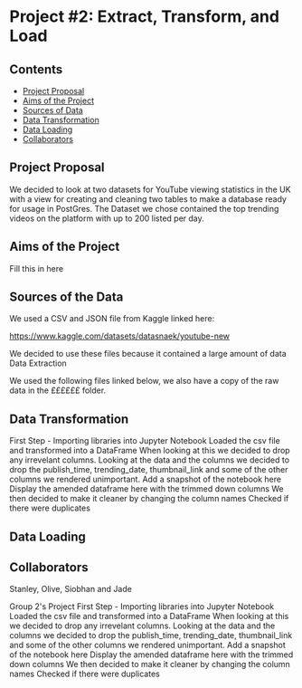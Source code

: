 # Project #2: Extract, Transform, and Load

## Contents

* [Project Proposal](#Project-header)
* [Aims of the Project](#Aims-of-the-Project)
* [Sources of Data](#Sources-of-the-Data)
* [Data Transformation](#Data-Transformation)
* [Data Loading](#Data-Loading)
* [Collaborators](#Collaborators-header)

## <a id="Project-header"></a>Project Proposal

We decided to look at two datasets for YouTube viewing statistics in the UK with a view for creating and cleaning two tables to make a database ready for usage in PostGres. The Dataset we chose contained the top trending videos on the platform with up to 200 listed per day. 



## <a id="Project-header"></a>Aims of the Project


Fill this in here


## <a id="Project-header"></a>Sources of the Data

We used a CSV and JSON file from Kaggle linked here:

https://www.kaggle.com/datasets/datasnaek/youtube-new

We decided to use these files because it contained a large amount of data 
Data Extraction

We used the following files linked below, we also have a copy of the raw data in the ££££££ folder. 


## <a id="Project-header"></a>Data Transformation

First Step - Importing libraries into Jupyter Notebook
Loaded the csv file and transformed into a DataFrame
When looking at this we decided to drop any irrevelant columns. Looking at the data and the columns we decided to drop the publish_time, trending_date, thumbnail_link and some of the other columns we rendered unimportant.
Add a snapshot of the notebook here
Display the amended dataframe here with the trimmed down columns
We then decided to make it cleaner by changing the column names
Checked if there were duplicates



## <a id="Project-header"></a>Data Loading


## <a id="Collaborators-header"></a>Collaborators
Stanley, Olive, Siobhan and Jade


Group 2's Project
First Step - Importing libraries into Jupyter Notebook
Loaded the csv file and transformed into a DataFrame
When looking at this we decided to drop any irrevelant columns. Looking at the data and the columns we decided to drop the publish_time, trending_date, thumbnail_link and some of the other columns we rendered unimportant.
Add a snapshot of the notebook here
Display the amended dataframe here with the trimmed down columns
We then decided to make it cleaner by changing the column names
Checked if there were duplicates






